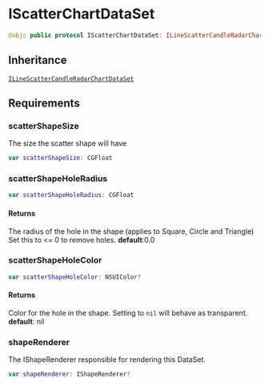 # IScatterChartDataSet

``` swift
@objc public protocol IScatterChartDataSet: ILineScatterCandleRadarChartDataSet
```

## Inheritance

[`ILineScatterCandleRadarChartDataSet`](/ILineScatterCandleRadarChartDataSet)

## Requirements

### scatterShapeSize

The size the scatter shape will have

``` swift
var scatterShapeSize: CGFloat
```

### scatterShapeHoleRadius

``` swift
var scatterShapeHoleRadius: CGFloat
```

#### Returns

The radius of the hole in the shape (applies to Square, Circle and Triangle) Set this to \<= 0 to remove holes. **default**:​ 0.0

### scatterShapeHoleColor

``` swift
var scatterShapeHoleColor: NSUIColor?
```

#### Returns

Color for the hole in the shape. Setting to `nil` will behave as transparent. **default**:​ nil

### shapeRenderer

The IShapeRenderer responsible for rendering this DataSet.

``` swift
var shapeRenderer: IShapeRenderer?
```

